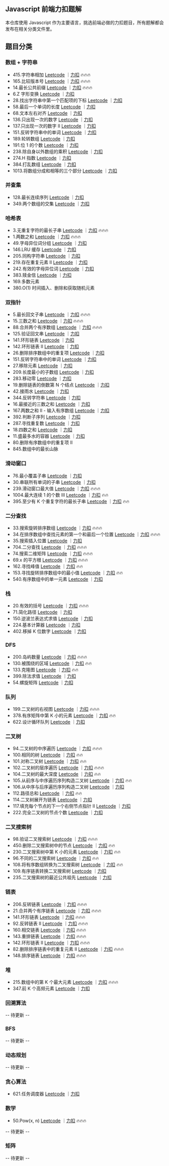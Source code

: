 ## Javascript 前端力扣题解

本仓库使用 Javascript 作为主要语言，挑选前端必做的力扣题目，所有题解都会发布在相关分类文件里。

## 题目分类

### 数组 + 字符串

- 415.字符串相加 [Leetcode](https://leetcode.com/problems/add-strings/description/) ｜[力扣](https://leetcode.cn/problems/add-strings/description/) 🔥🔥🔥
- 165.比较版本号 [Leetcode](https://leetcode.com/problems/compare-version-numbers/description/) ｜[力扣](https://leetcode.cn/problems/compare-version-numbers/description/) 🔥🔥🔥
- 14.最长公共前缀 [Leetcode](https://leetcode.com/problems/longest-common-prefix/description/) ｜[力扣](https://leetcode.cn/problems/longest-common-prefix/description/) 🔥🔥🔥
- 6.Z 字形变换 [Leetcode](https://leetcode.com/problems/zigzag-conversion/description/) ｜[力扣](https://leetcode.cn/problems/zigzag-conversion/description/)
- 28.找出字符串中第一个匹配项的下标 [Leetcode](https://leetcode.com/problems/find-the-index-of-the-first-occurrence-in-a-string/description/) ｜[力扣](https://leetcode.cn/problems/find-the-index-of-the-first-occurrence-in-a-string/description/)
- 58.最后一个单词的长度 [Leetcode](https://leetcode.com/problems/length-of-last-word/description/) ｜[力扣](https://leetcode.cn/problems/length-of-last-word/description/)
- 68.文本左右对齐 [Leetcode](https://leetcode.com/problems/text-justification/description/) ｜[力扣](https://leetcode.cn/problems/text-justification/description/)
- 136.只出现一次的数字 [Leetcode](https://leetcode.com/problems/single-number/description/) ｜[力扣](https://leetcode.cn/problems/single-number/description/)
- 137.只出现一次的数字 II [Leetcode](https://leetcode.com/problems/single-number-ii/description/) ｜[力扣](https://leetcode.cn/problems/single-number-ii/description/)
- 151.反转字符串中的单词 [Leetcode](https://leetcode.com/problems/reverse-words-in-a-string/description/) ｜[力扣](https://leetcode.cn/problems/reverse-words-in-a-string/description/)
- 189.轮转数组 [Leetcode](https://leetcode.com/problems/rotate-array/description/) ｜[力扣](https://leetcode.cn/problems/rotate-array/description/)
- 191.位 1 的个数 [Leetcode](https://leetcode.com/problems/number-of-1-bits/description/) ｜[力扣](https://leetcode.cn/problems/number-of-1-bits/description/)
- 238.除自身以外数组的乘积 [Leetcode](https://leetcode.com/problems/product-of-array-except-self/description/) ｜[力扣](https://leetcode.cn/problems/product-of-array-except-self/description/)
- 274.H 指数 [Leetcode](https://leetcode.com/problems/h-index/description/) ｜[力扣](https://leetcode.cn/problems/h-index/description/)
- 384.打乱数组 [Leetcode](https://leetcode.com/problems/shuffle-an-array/description/) ｜[力扣](https://leetcode.cn/problems/shuffle-an-array/description/)
- 1013.将数组分成和相等的三个部分 [Leetcode](https://leetcode.com/problems/partition-array-into-three-parts-with-equal-sum/description/) ｜[力扣](https://leetcode.cn/problems/partition-array-into-three-parts-with-equal-sum/description/)

### 并查集

- 128.最长连续序列 [Leetcode](https://leetcode.com/problems/longest-consecutive-sequence/description/) ｜[力扣](https://leetcode.cn/problems/longest-consecutive-sequence/description/)
- 349.两个数组的交集 [Leetcode](https://leetcode.com/problems/intersection-of-two-arrays/description/) ｜[力扣](https://leetcode.cn/problems/intersection-of-two-arrays/description/)

### 哈希表

- 3.无重复字符的最长子串 [Leetcode](https://leetcode.com/problems/longest-substring-without-repeating-characters/) ｜[力扣](https://leetcode.cn/problems/longest-substring-without-repeating-characters/description/) 🔥🔥🔥
- 1.两数之和 [Leetcode](https://leetcode.com/problems/two-sum/) ｜[力扣](https://leetcode.cn/problems/two-sum/description/) 🔥🔥🔥
- 49.字母异位词分组 [Leetcode](https://leetcode.com/problems/group-anagrams/) ｜[力扣](https://leetcode.cn/problems/group-anagrams/description/)
- 146.LRU 缓存 [Leetcode](https://leetcode.com/problems/lru-cache/description/) ｜[力扣](https://leetcode.cn/problems/lru-cache/description/)
- 205.同构字符串 [Leetcode](https://leetcode.com/problems/isomorphic-strings/description/) ｜[力扣](https://leetcode.cn/problems/isomorphic-strings/description/)
- 219.存在重复元素 II [Leetcode](https://leetcode.com/problems/contains-duplicate-ii/description/) ｜[力扣](https://leetcode.cn/problems/contains-duplicate-ii/description/)
- 242.有效的字母异位词 [Leetcode](https://leetcode.com/problems/valid-anagram/description/) ｜[力扣](https://leetcode.cn/problems/valid-anagram/description/)
- 383.赎金信 [Leetcode](https://leetcode.com/problems/ransom-note/description/) ｜[力扣](https://leetcode.cn/problems/ransom-note/description/)
- 169.多数元素
- 380.O(1) 时间插入、删除和获取随机元素

### 双指针

- 5.最长回文子串 [Leetcode](https://leetcode.com/problems/longest-palindromic-substring/description/) ｜[力扣](https://leetcode.cn/problems/longest-palindromic-substring/description/) 🔥🔥🔥
- 15.三数之和 [Leetcode](https://leetcode.com/problems/3sum/description/) ｜[力扣](https://leetcode.cn/problems/3sum/description/) 🔥🔥🔥
- 88.合并两个有序数组 [Leetcode](https://leetcode.com/problems/merge-sorted-array/description/) ｜[力扣](https://leetcode.cn/problems/merge-sorted-array/description/) 🔥🔥🔥
- 125.验证回文串 [Leetcode](https://leetcode.com/problems/valid-palindrome/description/) ｜[力扣](https://leetcode.cn/problems/valid-palindrome/description/)
- 141.环形链表 [Leetcode](https://leetcode.com/problems/linked-list-cycle/description/) ｜[力扣](https://leetcode.cn/problems/linked-list-cycle/description/)
- 142.环形链表 II [Leetcode](https://leetcode.com/problems/linked-list-cycle-ii/description/) ｜[力扣](https://leetcode.cn/problems/linked-list-cycle-ii/description/)
- 26.删除排序数组中的重复项 [Leetcode](https://leetcode.com/problems/remove-duplicates-from-sorted-array/description/) ｜[力扣](https://leetcode.cn/problems/remove-duplicates-from-sorted-array/description/)
- 151.反转字符串中的单词 [Leetcode](https://leetcode.com/problems/reverse-words-in-a-string/description/) ｜[力扣](https://leetcode.cn/problems/reverse-words-in-a-string/description/)
- 27.移除元素 [Leetcode](https://leetcode.com/problems/remove-element/description/) ｜[力扣](https://leetcode.cn/problems/remove-element/description/)
- 209.长度最小的子数组 [Leetcode](https://leetcode.com/problems/minimum-size-subarray-sum/description/) ｜[力扣](https://leetcode.cn/problems/minimum-size-subarray-sum/description/)
- 283.移动零 [Leetcode](https://leetcode.com/problems/move-zeroes/description/) ｜[力扣](https://leetcode.cn/problems/move-zeroes/description/)
- 19.删除链表的倒数第 N 个结点 [Leetcode](https://leetcode.com/problems/remove-nth-node-from-end-of-list/description/) ｜[力扣](https://leetcode.cn/problems/remove-nth-node-from-end-of-list/description/)
- 42.接雨水 [Leetcode](https://leetcode.com/problems/trapping-rain-water/description/) ｜[力扣](https://leetcode.cn/problems/trapping-rain-water/description/)
- 344.反转字符串 [Leetcode](https://leetcode.com/problems/reverse-string/description/) ｜[力扣](https://leetcode.cn/problems/reverse-string/description/)
- 16.最接近的三数之和 [Leetcode](https://leetcode.com/problems/3sum-closest/description/) ｜[力扣](https://leetcode.cn/problems/3sum-closest/description/)
- 167.两数之和 II - 输入有序数组 [Leetcode](https://leetcode.com/problems/two-sum-ii-input-array-is-sorted/description/) ｜[力扣](https://leetcode.cn/problems/two-sum-ii-input-array-is-sorted/description/)
- 392.判断子序列 [Leetcode](https://leetcode.com/problems/is-subsequence/description/) ｜[力扣](https://leetcode.cn/problems/is-subsequence/description/)
- 287.寻找重复数 [Leetcode](https://leetcode.com/problems/find-the-duplicate-number/description/) ｜[力扣](https://leetcode.cn/problems/find-the-duplicate-number/description/)
- 18.四数之和 [Leetcode](https://leetcode.com/problems/4sum/description/) ｜[力扣](https://leetcode.cn/problems/4sum/description/)
- 11.盛最多水的容器 [Leetcode](https://leetcode.com/problems/container-with-most-water/description/) ｜[力扣](https://leetcode.cn/problems/container-with-most-water/description/)
- 80.删除有序数组中的重复项 II
- 845.数组中的最长山脉

### 滑动窗口

- 76.最小覆盖子串 [Leetcode](https://leetcode.com/problems/minimum-window-substring/description/) ｜[力扣](https://leetcode.cn/problems/minimum-window-substring/description/)
- 30.串联所有单词的子串 [Leetcode](https://leetcode.com/problems/substring-with-concatenation-of-all-words/description/) ｜[力扣](https://leetcode.cn/problems/substring-with-concatenation-of-all-words/description/)
- 239.滑动窗口最大值 [Leetcode](https://leetcode.com/problems/sliding-window-maximum/description/) ｜[力扣](https://leetcode.cn/problems/sliding-window-maximum/description/) 🔥🔥🔥
- 1004.最大连续 1 的个数 III
  [Leetcode](https://leetcode.com/problems/max-consecutive-ones-iii/description/) ｜[力扣](https://leetcode.cn/problems/max-consecutive-ones-iii/description/) 🔥🔥
- 395.至少有 K 个重复字符的最长子串
  [Leetcode](https://leetcode.com/problems/longest-substring-with-at-least-k-repeating-characters/) ｜[力扣](https://leetcode.cn/problems/longest-substring-with-at-least-k-repeating-characters/description/) 🔥🔥

### 二分查找

- 33.搜索旋转排序数组 [Leetcode](https://leetcode.com/problems/search-in-rotated-sorted-array/description/) ｜[力扣](https://leetcode.cn/problems/search-in-rotated-sorted-array/description/) 🔥🔥🔥
- 34.在排序数组中查找元素的第一个和最后一个位置 [Leetcode](https://leetcode.com/problems/find-first-and-last-position-of-element-in-sorted-array/description/) ｜[力扣](https://leetcode.cn/problems/find-first-and-last-position-of-element-in-sorted-array/description/) 🔥🔥🔥
- 35.搜索插入位置 [Leetcode](https://leetcode.com/problems/search-insert-position/description/) ｜[力扣](https://leetcode.cn/problems/search-insert-position/description/)
- 704.二分查找 [Leetcode](https://leetcode.com/problems/binary-search/description/) ｜[力扣](https://leetcode.cn/problems/binary-search/description/) 🔥🔥🔥
- 74.搜索二维矩阵 [Leetcode](https://leetcode.com/problems/search-a-2d-matrix/description/) ｜[力扣](http://leetcode.cn/problems/search-a-2d-matrix/description/) 🔥🔥🔥
- 69.x 的平方根 [Leetcode](https://leetcode.com/problems/sqrtx/description/) ｜[力扣](https://leetcode.cn/problems/sqrtx/description/) 🔥🔥🔥
- 162.寻找峰值 [Leetcode](https://leetcode.com/problems/find-peak-element/submissions/1537785149/) ｜[力扣](https://leetcode.cn/problems/find-peak-element/description/) 🔥🔥
- 153.寻找旋转排序数组中的最小值 [Leetcode](https://leetcode.com/problems/find-minimum-in-rotated-sorted-array/description/) ｜[力扣](https://leetcode.cn/problems/find-minimum-in-rotated-sorted-array/description/) 🔥🔥
- 540.有序数组中的单一元素 [Leetcode](https://leetcode.com/problems/single-element-in-a-sorted-array/submissions/1538747212/) ｜[力扣](https://leetcode.cn/problems/single-element-in-a-sorted-array/description/)

### 栈

- 20.有效的括号 [Leetcode](https://leetcode.com/problems/valid-parentheses/description/) ｜[力扣](https://leetcode.cn/problems/valid-parentheses/description/) 🔥🔥🔥
- 71.简化路径 [Leetcode](https://leetcode.com/problems/simplify-path/description/) ｜[力扣](https://leetcode.cn/problems/simplify-path/description/)
- 150.逆波兰表达式求值 [Leetcode](https://leetcode.com/problems/evaluate-reverse-polish-notation/description/) ｜[力扣](https://leetcode.cn/problems/evaluate-reverse-polish-notation/description/)
- 224.基本计算器 [Leetcode](https://leetcode.com/problems/basic-calculator/description/) ｜[力扣](https://leetcode.cn/problems/basic-calculator/description/)
- 402.移掉 K 位数字 [Leetcode](https://leetcode.com/problems/remove-k-digits/description/) ｜[力扣](https://leetcode.cn/problems/remove-k-digits/description/)

### DFS

- 200.岛屿数量 [Leetcode](https://leetcode.com/problems/number-of-islands/description/) ｜[力扣](https://leetcode.cn/problems/number-of-islands/description/) 🔥🔥🔥
- 130.被围绕的区域 [Leetcode](https://leetcode.com/problems/surrounded-regions/description/) ｜[力扣](https://leetcode.cn/problems/surrounded-regions/description/) 🔥🔥
- 133.克隆图 [Leetcode](https://leetcode.com/problems/clone-graph/description/) ｜[力扣](https://leetcode.cn/problems/clone-graph/description/) 🔥🔥
- 399.除法求值 [Leetcode](https://leetcode.com/problems/evaluate-division/description/) ｜[力扣](https://leetcode.cn/problems/evaluate-division/description/)
- 54.螺旋矩阵 [Leetcode](https://leetcode.com/problems/spiral-matrix/description/) ｜[力扣](https://leetcode.cn/problems/spiral-matrix/description/)

### 队列

- 199.二叉树的右视图 [Leetcode](https://leetcode.com/problems/binary-tree-right-side-view/description/) ｜[力扣](https://leetcode.cn/problems/binary-tree-right-side-view/description/) 🔥🔥🔥
- 378.有序矩阵中第 K 小的元素 [Leetcode](https://leetcode.com/problems/kth-smallest-element-in-a-sorted-matrix/description/) ｜[力扣](https://leetcode.cn/problems/kth-smallest-element-in-a-sorted-matrix/description/) 🔥🔥
- 622.设计循环队列 [Leetcode](https://leetcode.com/problems/design-circular-queue/description/) ｜[力扣](https://leetcode.cn/problems/design-circular-queue/description/)

### 二叉树

- 94.二叉树的中序遍历
  [Leetcode](https://leetcode.com/problems/binary-tree-inorder-traversal/description/) ｜[力扣](https://leetcode.cn/problems/binary-tree-inorder-traversal/description/) 🔥🔥🔥
- 100.相同的树
  [Leetcode](https://leetcode.com/problems/same-tree/description/) ｜[力扣](https://leetcode.cn/problems/same-tree/description/) 🔥🔥
- 101.对称二叉树
  [Leetcode](https://leetcode.com/problems/symmetric-tree/description/) ｜[力扣](https://leetcode.cn/problems/symmetric-tree/description/) 🔥🔥
- 102.二叉树的层序遍历
  [Leetcode](https://leetcode.com/problems/binary-tree-level-order-traversal/) ｜[力扣](https://leetcode.cn/problems/binary-tree-level-order-traversal/description/) 🔥🔥🔥
- 104.二叉树的最大深度
  [Leetcode](https://leetcode.com/problems/maximum-depth-of-binary-tree/description/) ｜[力扣](https://leetcode.cn/problems/maximum-depth-of-binary-tree/description/) 🔥🔥
- 105.从前序与中序遍历序列构造二叉树 [Leetcode](https://leetcode.com/problems/construct-binary-tree-from-preorder-and-inorder-traversal/description/) ｜[力扣](https://leetcode.cn/problems/construct-binary-tree-from-preorder-and-inorder-traversal/description/) 🔥🔥
- 106.从中序与后序遍历序列构造二叉树 [Leetcode](https://leetcode.com/problems/construct-binary-tree-from-inorder-and-postorder-traversal/description/) ｜[力扣](https://leetcode.cn/problems/construct-binary-tree-from-inorder-and-postorder-traversal/description/)
- 112.路径总和 [Leetcode](https://leetcode.com/problems/path-sum/description/) ｜[力扣](https://leetcode.cn/problems/path-sum/description/) 🔥🔥
- 114.二叉树展开为链表 [Leetcode](https://leetcode.com/problems/flatten-binary-tree-to-linked-list/description/) ｜[力扣](https://leetcode.cn/problems/flatten-binary-tree-to-linked-list/description/)
- 117.填充每个节点的下一个右侧节点指针 II [Leetcode](https://leetcode.com/problems/populating-next-right-pointers-in-each-node-ii/description/) ｜[力扣](https://leetcode.cn/problems/populating-next-right-pointers-in-each-node-ii/description/)
- 222.完全二叉树的节点个数 [Leetcode](https://leetcode.com/problems/count-complete-tree-nodes/description/) ｜[力扣](https://leetcode.cn/problems/count-complete-tree-nodes/description/)

### 二叉搜索树

- 98.验证二叉搜索树 [Leetcode](https://leetcode.com/problems/validate-binary-search-tree/description/) ｜[力扣](https://leetcode.cn/problems/validate-binary-search-tree/description/) 🔥🔥🔥
- 450.删除二叉搜索树中的节点 [Leetcode](https://leetcode.com/problems/delete-node-in-a-bst/) ｜[力扣](https://leetcode.cn/problems/delete-node-in-a-bst/description/) 🔥🔥
- 230.二叉搜索树中第 K 小的元素 [Leetcode](https://leetcode.com/problems/kth-smallest-element-in-a-bst/description/) ｜[力扣](https://leetcode.cn/problems/kth-smallest-element-in-a-bst/description/) 🔥🔥
- 96.不同的二叉搜索树 [Leetcode](https://leetcode.com/problems/unique-binary-search-trees/description/) ｜[力扣](https://leetcode.cn/problems/unique-binary-search-trees/description/) 🔥🔥
- 108.将有序数组转换为二叉搜索树 [Leetcode](https://leetcode.com/problems/convert-sorted-array-to-binary-search-tree/description/) ｜[力扣](https://leetcode.cn/problems/convert-sorted-array-to-binary-search-tree/description/) 🔥🔥
- 109.有序链表转换二叉搜索树 [Leetcode](https://leetcode.com/problems/convert-sorted-list-to-binary-search-tree/description/) ｜[力扣](https://leetcode.cn/problems/convert-sorted-list-to-binary-search-tree/description/)
- 235.二叉搜索树的最近公共祖先 [Leetcode](https://leetcode.com/problems/lowest-common-ancestor-of-a-binary-search-tree/description/) ｜[力扣](https://leetcode.cn/problems/lowest-common-ancestor-of-a-binary-search-tree/description/)

### 链表

- 206.反转链表 [Leetcode](https://leetcode.com/problems/reverse-linked-list/description/) ｜[力扣](https://leetcode.cn/problems/reverse-linked-list/description/) 🔥🔥🔥
- 21.合并两个有序链表 [Leetcode](https://leetcode.com/problems/merge-two-sorted-lists/description/) ｜[力扣](https://leetcode.cn/problems/merge-two-sorted-lists/description/) 🔥🔥🔥
- 141.环形链表 [Leetcode](https://leetcode.com/problems/linked-list-cycle/) ｜[力扣](https://leetcode.cn/problems/linked-list-cycle/description/) 🔥🔥🔥
- 92.反转链表 II [Leetcode](https://leetcode.com/problems/reverse-linked-list-ii/) ｜[力扣](https://leetcode.cn/problems/reverse-linked-list-ii/description/) 🔥🔥🔥
- 160.相交链表 [Leetcode](https://leetcode.com/problems/intersection-of-two-linked-lists/description/) ｜[力扣](https://leetcode.cn/problems/intersection-of-two-linked-lists/description/) 🔥🔥🔥
- 143.重排链表 [Leetcode](https://leetcode.com/problems/reorder-list/) ｜[力扣](https://leetcode.cn/problems/reorder-list/description/) 🔥🔥🔥
- 142.环形链表 II [Leetcode](https://leetcode.com/problems/linked-list-cycle-ii/description/) ｜[力扣](https://leetcode.cn/problems/linked-list-cycle-ii/description/) 🔥🔥🔥
- 82.删除排序链表中的重复元素 II [Leetcode](https://leetcode.com/problems/remove-duplicates-from-sorted-list-ii/description/) ｜[力扣](https://leetcode.cn/problems/remove-duplicates-from-sorted-list-ii/description/) 🔥🔥🔥
- 148.排序链表 [Leetcode](https://leetcode.com/problems/sort-list/description/) ｜[力扣](https://leetcode.cn/problems/sort-list/description/) 🔥🔥🔥

### 堆

- 215.数组中的第 K 个最大元素 [Leetcode](https://leetcode.com/problems/kth-largest-element-in-an-array/) ｜[力扣](https://leetcode.cn/problems/kth-largest-element-in-an-array/description/) 🔥🔥🔥
- 347.前 K 个高频元素 [Leetcode](https://leetcode.com/problems/top-k-frequent-elements/description/) ｜[力扣](https://leetcode.cn/problems/top-k-frequent-elements/description/)

### 回溯算法

-- 待更新 --

### BFS

-- 待更新 --

### 动态规划

-- 待更新 --

### 贪心算法

- 621.任务调度器 [Leetcode](https://leetcode.com/problems/task-scheduler/) ｜[力扣](https://leetcode.cn/problems/task-scheduler/description/)

### 数学

- 50.Pow(x, n) [Leetcode](https://leetcode.com/problems/powx-n/) ｜[力扣](https://leetcode.cn/problems/powx-n/description/) 🔥🔥🔥

-- 待更新 --

### 矩阵

-- 待更新 --
